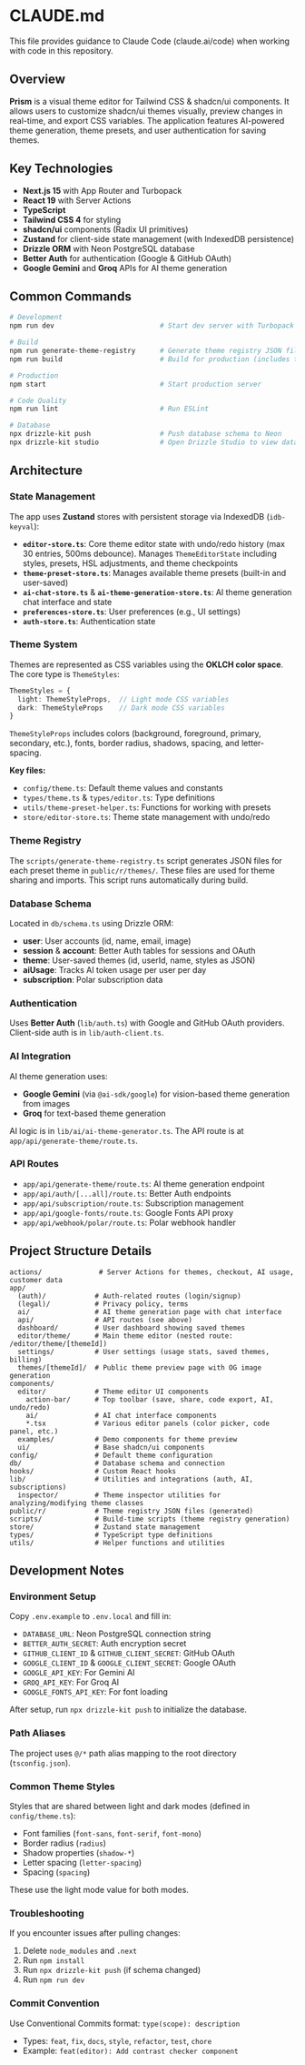 # CLAUDE.md

This file provides guidance to Claude Code (claude.ai/code) when working with code in this repository.

## Overview

**Prism** is a visual theme editor for Tailwind CSS & shadcn/ui components. It allows users to customize shadcn/ui themes visually, preview changes in real-time, and export CSS variables. The application features AI-powered theme generation, theme presets, and user authentication for saving themes.

## Key Technologies

- **Next.js 15** with App Router and Turbopack
- **React 19** with Server Actions
- **TypeScript**
- **Tailwind CSS 4** for styling
- **shadcn/ui** components (Radix UI primitives)
- **Zustand** for client-side state management (with IndexedDB persistence)
- **Drizzle ORM** with Neon PostgreSQL database
- **Better Auth** for authentication (Google & GitHub OAuth)
- **Google Gemini** and **Groq** APIs for AI theme generation

## Common Commands

```bash
# Development
npm run dev                          # Start dev server with Turbopack at http://localhost:3000

# Build
npm run generate-theme-registry      # Generate theme registry JSON files (runs automatically on build)
npm run build                        # Build for production (includes theme registry generation)

# Production
npm start                            # Start production server

# Code Quality
npm run lint                         # Run ESLint

# Database
npx drizzle-kit push                 # Push database schema to Neon
npx drizzle-kit studio               # Open Drizzle Studio to view database
```

## Architecture

### State Management

The app uses **Zustand** stores with persistent storage via IndexedDB (`idb-keyval`):

- **`editor-store.ts`**: Core theme editor state with undo/redo history (max 30 entries, 500ms debounce). Manages `ThemeEditorState` including styles, presets, HSL adjustments, and theme checkpoints
- **`theme-preset-store.ts`**: Manages available theme presets (built-in and user-saved)
- **`ai-chat-store.ts`** & **`ai-theme-generation-store.ts`**: AI theme generation chat interface and state
- **`preferences-store.ts`**: User preferences (e.g., UI settings)
- **`auth-store.ts`**: Authentication state

### Theme System

Themes are represented as CSS variables using the **OKLCH color space**. The core type is `ThemeStyles`:

```typescript
ThemeStyles = {
  light: ThemeStyleProps,  // Light mode CSS variables
  dark: ThemeStyleProps    // Dark mode CSS variables
}
```

`ThemeStyleProps` includes colors (background, foreground, primary, secondary, etc.), fonts, border radius, shadows, spacing, and letter-spacing.

**Key files:**
- `config/theme.ts`: Default theme values and constants
- `types/theme.ts` & `types/editor.ts`: Type definitions
- `utils/theme-preset-helper.ts`: Functions for working with presets
- `store/editor-store.ts`: Theme state management with undo/redo

### Theme Registry

The `scripts/generate-theme-registry.ts` script generates JSON files for each preset theme in `public/r/themes/`. These files are used for theme sharing and imports. This script runs automatically during build.

### Database Schema

Located in `db/schema.ts` using Drizzle ORM:

- **user**: User accounts (id, name, email, image)
- **session** & **account**: Better Auth tables for sessions and OAuth
- **theme**: User-saved themes (id, userId, name, styles as JSON)
- **aiUsage**: Tracks AI token usage per user per day
- **subscription**: Polar subscription data

### Authentication

Uses **Better Auth** (`lib/auth.ts`) with Google and GitHub OAuth providers. Client-side auth is in `lib/auth-client.ts`.

### AI Integration

AI theme generation uses:
- **Google Gemini** (via `@ai-sdk/google`) for vision-based theme generation from images
- **Groq** for text-based theme generation

AI logic is in `lib/ai/ai-theme-generator.ts`. The API route is at `app/api/generate-theme/route.ts`.

### API Routes

- `app/api/generate-theme/route.ts`: AI theme generation endpoint
- `app/api/auth/[...all]/route.ts`: Better Auth endpoints
- `app/api/subscription/route.ts`: Subscription management
- `app/api/google-fonts/route.ts`: Google Fonts API proxy
- `app/api/webhook/polar/route.ts`: Polar webhook handler

## Project Structure Details

```
actions/              # Server Actions for themes, checkout, AI usage, customer data
app/
  (auth)/            # Auth-related routes (login/signup)
  (legal)/           # Privacy policy, terms
  ai/                # AI theme generation page with chat interface
  api/               # API routes (see above)
  dashboard/         # User dashboard showing saved themes
  editor/theme/      # Main theme editor (nested route: /editor/theme/[themeId])
  settings/          # User settings (usage stats, saved themes, billing)
  themes/[themeId]/  # Public theme preview page with OG image generation
components/
  editor/            # Theme editor UI components
    action-bar/      # Top toolbar (save, share, code export, AI, undo/redo)
    ai/              # AI chat interface components
    *.tsx            # Various editor panels (color picker, code panel, etc.)
  examples/          # Demo components for theme preview
  ui/                # Base shadcn/ui components
config/              # Default theme configuration
db/                  # Database schema and connection
hooks/               # Custom React hooks
lib/                 # Utilities and integrations (auth, AI, subscriptions)
  inspector/         # Theme inspector utilities for analyzing/modifying theme classes
public/r/            # Theme registry JSON files (generated)
scripts/             # Build-time scripts (theme registry generation)
store/               # Zustand state management
types/               # TypeScript type definitions
utils/               # Helper functions and utilities
```

## Development Notes

### Environment Setup

Copy `.env.example` to `.env.local` and fill in:
- `DATABASE_URL`: Neon PostgreSQL connection string
- `BETTER_AUTH_SECRET`: Auth encryption secret
- `GITHUB_CLIENT_ID` & `GITHUB_CLIENT_SECRET`: GitHub OAuth
- `GOOGLE_CLIENT_ID` & `GOOGLE_CLIENT_SECRET`: Google OAuth
- `GOOGLE_API_KEY`: For Gemini AI
- `GROQ_API_KEY`: For Groq AI
- `GOOGLE_FONTS_API_KEY`: For font loading

After setup, run `npx drizzle-kit push` to initialize the database.

### Path Aliases

The project uses `@/*` path alias mapping to the root directory (`tsconfig.json`).

### Common Theme Styles

Styles that are shared between light and dark modes (defined in `config/theme.ts`):
- Font families (`font-sans`, `font-serif`, `font-mono`)
- Border radius (`radius`)
- Shadow properties (`shadow-*`)
- Letter spacing (`letter-spacing`)
- Spacing (`spacing`)

These use the light mode value for both modes.

### Troubleshooting

If you encounter issues after pulling changes:
1. Delete `node_modules` and `.next`
2. Run `npm install`
3. Run `npx drizzle-kit push` (if schema changed)
4. Run `npm run dev`

### Commit Convention

Use Conventional Commits format: `type(scope): description`
- Types: `feat`, `fix`, `docs`, `style`, `refactor`, `test`, `chore`
- Example: `feat(editor): Add contrast checker component`